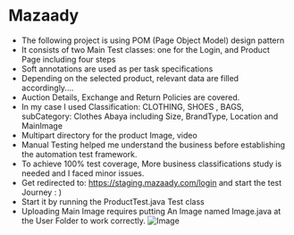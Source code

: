 # Mazaady
* The following project is using POM (Page Object Model) design pattern
* It consists of two Main Test classes: one for the Login, and Product Page including four steps
* Soft annotations are used as per task specifications
* Depending on the selected product, relevant data are filled accordingly....
* Auction Details, Exchange and Return Policies are covered.
* In my case I used Classification: CLOTHING, SHOES , BAGS, subCategory: Clothes Abaya including Size, BrandType, Location and MainImage
* Multipart directory for the product Image, video
* Manual Testing helped me understand the business before establishing the automation test framework.
* To achieve 100% test coverage, More business classifications study is needed and I faced minor issues.
* Get redirected to: https://staging.mazaady.com/login and start the test Journey : )
* Start it by running the ProductTest.java Test class
* Uploading Main Image requires putting An Image named Image.java at the User Folder to work correctly.
![Image](https://github.com/mahmoudfawzy9/Mazaady/assets/47506233/26880cb9-1a75-474b-bbb4-23b85634e6ab)
